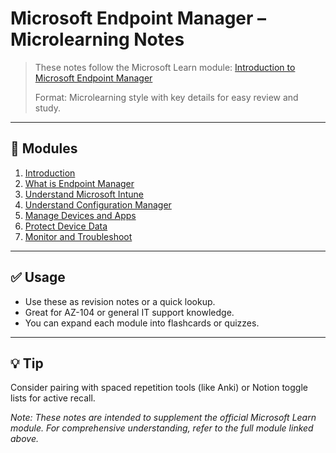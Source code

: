 # Microsoft Endpoint Manager – Microlearning Notes

> These notes follow the Microsoft Learn module: [Introduction to Microsoft Endpoint Manager](https://learn.microsoft.com/en-us/training/paths/introduction-endpoint-manager/)
> 
> Format: Microlearning style with key details for easy review and study.

---

## 📁 Modules
1. [Introduction](modules/1-introduction.md)
2. [What is Endpoint Manager](modules/2-what-is-endpoint-manager.md)
3. [Understand Microsoft Intune](modules/3-intune.md)
4. [Understand Configuration Manager](modules/4-endpoint-configuration-manager.md)
5. [Manage Devices and Apps](modules/5-manage-devices-and-apps.md)
6. [Protect Device Data](modules/6-protect-device-data.md)
7. [Monitor and Troubleshoot](modules/7-monitor-and-troubleshoot.md)

---

## ✅ Usage
- Use these as revision notes or a quick lookup.
- Great for AZ-104 or general IT support knowledge.
- You can expand each module into flashcards or quizzes.

---

## 💡 Tip
Consider pairing with spaced repetition tools (like Anki) or Notion toggle lists for active recall.

*Note: These notes are intended to supplement the official Microsoft Learn module. For comprehensive understanding, refer to the full module linked above.*